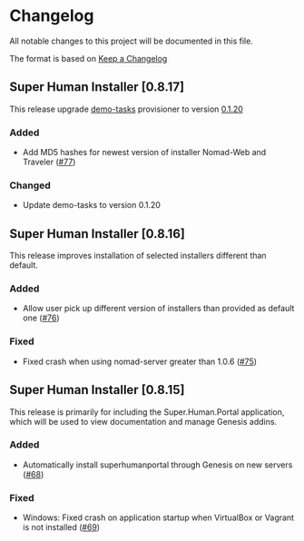 # Changelog
All notable changes to this project will be documented in this file.

The format is based on [Keep a Changelog](http://keepachangelog.com/en/1.0.0/) 

## Super Human Installer [0.8.17]

This release upgrade [demo-tasks](https://github.com/DominoVagrant/demo-tasks) provisioner to version [0.1.20](https://github.com/DominoVagrant/demo-tasks/releases/tag/demo-tasks%2Fv0.1.20)

### Added

* Add MD5 hashes for newest version of installer Nomad-Web and Traveler ([#77](https://github.com/Moonshine-IDE/Super.Human.Installer/issues/77))

### Changed

* Update demo-tasks to version 0.1.20

## Super Human Installer [0.8.16]

This release improves installation of selected installers different than default.

### Added

* Allow user pick up different version of installers than provided as default one ([#76](https://github.com/Moonshine-IDE/Super.Human.Installer/issues/76))
  
### Fixed

* Fixed crash when using nomad-server greater than 1.0.6 ([#75](https://github.com/Moonshine-IDE/Super.Human.Installer/issues/75))

## Super Human Installer [0.8.15]

This release is primarily for including the Super.Human.Portal application, which will be used to view documentation and manage Genesis addins.

### Added

* Automatically install superhumanportal through Genesis on new servers ([#68](https://github.com/Moonshine-IDE/Super.Human.Installer/issues/68))

### Fixed

* Windows: Fixed crash on application startup when VirtualBox or Vagrant is not installed ([#69](https://github.com/Moonshine-IDE/Super.Human.Installer/issues/69))
